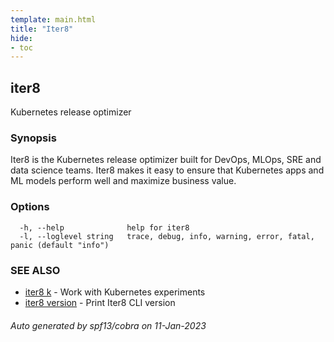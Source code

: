 ```yaml
---
template: main.html
title: "Iter8"
hide:
- toc
---
```

## iter8

Kubernetes release optimizer

### Synopsis


Iter8 is the Kubernetes release optimizer built for DevOps, MLOps, SRE and data science teams. Iter8 makes it easy to ensure that Kubernetes apps and ML models perform well and maximize business value.


### Options

```
  -h, --help              help for iter8
  -l, --loglevel string   trace, debug, info, warning, error, fatal, panic (default "info")
```

### SEE ALSO

* [iter8 k](iter8_k.md)	 - Work with Kubernetes experiments
* [iter8 version](iter8_version.md)	 - Print Iter8 CLI version

###### Auto generated by spf13/cobra on 11-Jan-2023
